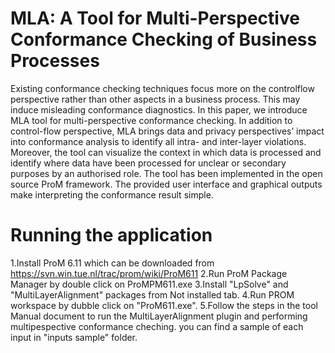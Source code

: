 # MLA: A Tool for Multi-Perspective Conformance Checking of Business Processes
Existing conformance checking techniques focus more on the controlflow
perspective rather than other aspects in a business process. This may induce
misleading conformance diagnostics. In this paper, we introduce MLA tool for
multi-perspective conformance checking. In addition to control-flow perspective,
MLA brings data and privacy perspectives’ impact into conformance analysis to
identify all intra- and inter-layer violations. Moreover, the tool can visualize the
context in which data is processed and identify where data have been processed
for unclear or secondary purposes by an authorised role. The tool has been implemented
in the open source ProM framework. The provided user interface and
graphical outputs make interpreting the conformance result simple.

# Running the application
1.Install ProM 6.11 which can be downloaded from https://svn.win.tue.nl/trac/prom/wiki/ProM611
2.Run ProM Package Manager by double click on ProMPM611.exe
3.Install "LpSolve" and "MultiLayerAlignment" packages from Not installed tab.
4.Run PROM workspace by dubble click on "ProM611.exe".
5.Follow the steps in the tool Manual document to run the MultiLayerAlignment plugin and performing multipespective conformance cheching.
you can find a sample of each input in "inputs sample" folder.
